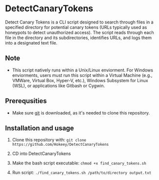 # DetectCanaryTokens
Detect Canary Tokens is a CLI script designed to search through files in a specified directory for potential canary tokens (URLs typically used as honeypots to detect unauthorized access). The script reads through each file in the directory and its subdirectories, identifies URLs, and logs them into a designated text file.

## Note

* This script natively runs within a Unix/Linux enviorment. For Windows enviorments, users must run this script within a Virtual Machine (e.g., VMWare, Virtual Box, Hyper-V, etc.), Windows Subsystem for Linux (WSL), or applications like Gitbash or Cygwin.

## Prerequsities
* Make sure [git](https://git-scm.com/downloads) is downloaded, as it's needed to clone this repository.

## Installation and usage

 1. Clone this repository with: ```git clone https://github.com/Hokeey/DetectCanaryTokens```
 
 2. CD into DetectCanaryTokens
 
 3. Make the bash script executable: ```chmod +x find_canary_tokens.sh```
 
 4. Run script: ```./find_canary_tokens.sh /path/to/directory output.txt ```  
    










 
